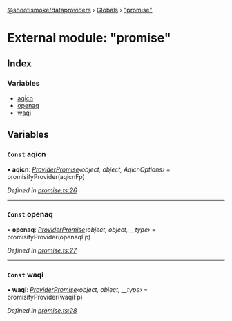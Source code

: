 [@shootismoke/dataproviders](../README.md) › [Globals](../globals.md) › ["promise"](_promise_.md)

# External module: "promise"

## Index

### Variables

* [aqicn](_promise_.md#const-aqicn)
* [openaq](_promise_.md#const-openaq)
* [waqi](_promise_.md#const-waqi)

## Variables

### `Const` aqicn

• **aqicn**: *[ProviderPromise](../interfaces/_types_.providerpromise.md)‹object, object, AqicnOptions›* =  promisifyProvider(aqicnFp)

*Defined in [promise.ts:26](https://github.com/shootismoke/common/blob/0be10ae/packages/dataproviders/src/promise.ts#L26)*

___

### `Const` openaq

• **openaq**: *[ProviderPromise](../interfaces/_types_.providerpromise.md)‹object, object, __type›* =  promisifyProvider(openaqFp)

*Defined in [promise.ts:27](https://github.com/shootismoke/common/blob/0be10ae/packages/dataproviders/src/promise.ts#L27)*

___

### `Const` waqi

• **waqi**: *[ProviderPromise](../interfaces/_types_.providerpromise.md)‹object, object, __type›* =  promisifyProvider(waqiFp)

*Defined in [promise.ts:28](https://github.com/shootismoke/common/blob/0be10ae/packages/dataproviders/src/promise.ts#L28)*
